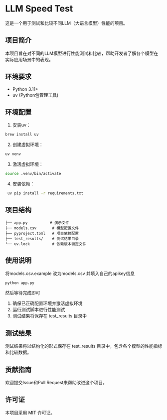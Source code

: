 # LLM Speed Test

这是一个用于测试和比较不同LLM（大语言模型）性能的项目。

## 项目简介

本项目旨在对不同的LLM模型进行性能测试和比较，帮助开发者了解各个模型在实际应用场景中的表现。

## 环境要求

- Python 3.11+
- uv (Python包管理工具)

## 环境配置

1. 安装uv：
```bash
brew install uv
```

2. 创建虚拟环境：
```bash
uv venv
```


3. 激活虚拟环境：
```bash
source .venv/bin/activate
```
4. 安装依赖：
```bash
 uv pip install -r requirements.txt
```

## 项目结构

```
├── app.py          # 演示文件
├── models.csv       # 模型配置文件
├── pyproject.toml   # 项目依赖配置
├── test_results/    # 测试结果目录
└── uv.lock          # 依赖版本锁定文件
```

## 使用说明
将models.csv.example 改为models.csv 并填入自己的apikey信息
```bash
python app.py
```
然后等待完成即可
1. 确保已正确配置环境并激活虚拟环境
2. 运行测试脚本进行性能测试
3. 测试结果将保存在 test_results 目录中

## 测试结果

测试结果将以结构化的形式保存在 test_results 目录中，包含各个模型的性能指标和比较数据。

## 贡献指南

欢迎提交Issue和Pull Request来帮助改进这个项目。

## 许可证

本项目采用 MIT 许可证。
